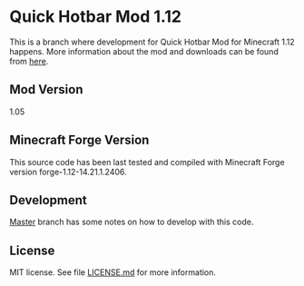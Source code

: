 # Quick Hotbar Mod 1.12

This is a branch where development for Quick Hotbar Mod for Minecraft 1.12 happens. More information about the mod and downloads can be found from [here](https://github.com/kulttuuri/quick-hotbar-mod).

## Mod Version

1.05

## Minecraft Forge Version

This source code has been last tested and compiled with Minecraft Forge version forge-1.12-14.21.1.2406.

## Development

[Master](https://github.com/kulttuuri/quick-hotbar-mod/blob/master/README.md#develop) branch has some notes on how to develop with this code.

## License

MIT license. See file [LICENSE.md](LICENSE.md) for more information.
